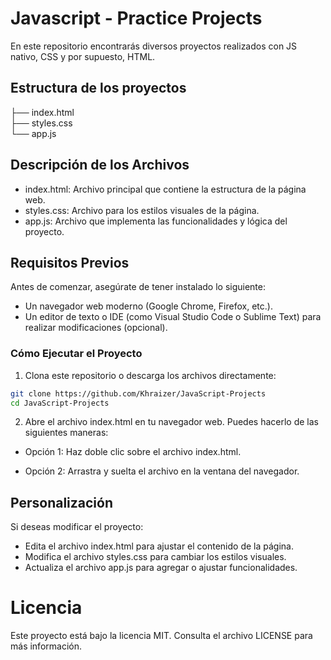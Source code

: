 # Javascript - Practice Projects
En este repositorio encontrarás diversos proyectos realizados con JS nativo, CSS y por supuesto, HTML.

## Estructura de los proyectos
├── index.html <br />
├── styles.css <br />
└── app.js <br />

## Descripción de los Archivos
- index.html: Archivo principal que contiene la estructura de la página web.
- styles.css: Archivo para los estilos visuales de la página.
- app.js: Archivo que implementa las funcionalidades y lógica del proyecto.

## Requisitos Previos
Antes de comenzar, asegúrate de tener instalado lo siguiente:

- Un navegador web moderno (Google Chrome, Firefox, etc.).
- Un editor de texto o IDE (como Visual Studio Code o Sublime Text) para realizar modificaciones (opcional).

### Cómo Ejecutar el Proyecto
1. Clona este repositorio o descarga los archivos directamente:
```bash
git clone https://github.com/Khraizer/JavaScript-Projects
cd JavaScript-Projects
```

2. Abre el archivo index.html en tu navegador web. Puedes hacerlo de las siguientes maneras:
- Opción 1: Haz doble clic sobre el archivo index.html.
  
- Opción 2: Arrastra y suelta el archivo en la ventana del navegador.

## Personalización
Si deseas modificar el proyecto:

- Edita el archivo index.html para ajustar el contenido de la página.
- Modifica el archivo styles.css para cambiar los estilos visuales.
- Actualiza el archivo app.js para agregar o ajustar funcionalidades.

# Licencia
Este proyecto está bajo la licencia MIT. Consulta el archivo LICENSE para más información.
